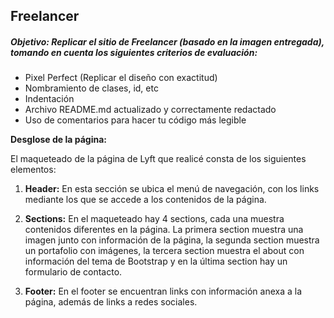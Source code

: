 ## Freelancer
##### Objetivo: Replicar el sitio de Freelancer (basado en la imagen entregada), tomando en cuenta los siguientes criterios de evaluación:

* Pixel Perfect (Replicar el diseño con exactitud)
* Nombramiento de clases, id, etc
* Indentación
* Archivo README.md actualizado y correctamente redactado
* Uso de comentarios para hacer tu código más legible


__Desglose de la página:__

El maqueteado de la página de Lyft que realicé consta de los siguientes elementos:

1. __Header:__ En esta sección se ubica el menú de navegación, con los links mediante los que se accede a los contenidos de la página.

2. __Sections:__ En el maqueteado hay 4 sections, cada una muestra contenidos diferentes en la página. La primera section muestra una imagen junto con información de la página, la segunda section muestra un portafolio con imágenes, la tercera section muestra el about con información del tema de Bootstrap y en la última section hay un formulario de contacto.

3. __Footer:__ En el footer se encuentran links con información anexa a la página, además de links a redes sociales.